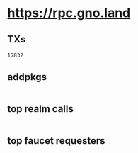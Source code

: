 # https://rpc.gno.land

## TXs
```
17832
```

## addpkgs
```
```

## top realm calls
```
```

## top faucet requesters
```
```

